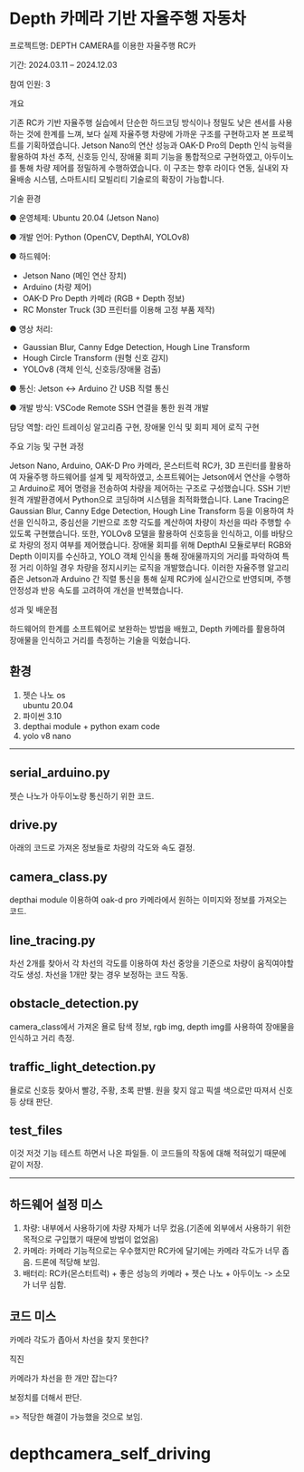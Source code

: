 Depth 카메라 기반 자율주행 자동차
==================================
프로젝트명: DEPTH CAMERA를 이용한 자율주행 RC카

기간: 2024.03.11 – 2024.12.03

참여 인원: 3


개요

기존 RC카 기반 자율주행 실습에서 단순한 하드코딩 방식이나 정밀도 낮은 센서를 사용하는 것에 한계를 느껴, 보다 실제 자율주행 차량에 가까운 구조를 구현하고자 본 프로젝트를 기획하였습니다. Jetson Nano의 연산 성능과 OAK-D Pro의 Depth 인식 능력을 활용하여 차선 추적, 신호등 인식, 장애물 회피 기능을 통합적으로 구현하였고, 아두이노를 통해 차량 제어를 정밀하게 수행하였습니다. 이 구조는 향후 라이다 연동, 실내외 자율배송 시스템, 스마트시티 모빌리티 기술로의 확장이 가능합니다.

기술 환경

● 운영체제: Ubuntu 20.04 (Jetson Nano)

● 개발 언어: Python (OpenCV, DepthAI, YOLOv8)

● 하드웨어: 
  - Jetson Nano (메인 연산 장치)
  - Arduino (차량 제어)
  - OAK-D Pro Depth 카메라 (RGB + Depth 정보)
  - RC Monster Truck (3D 프린터를 이용해 고정 부품 제작)

● 영상 처리:
  - Gaussian Blur, Canny Edge Detection, Hough Line Transform
  - Hough Circle Transform (원형 신호 감지)
  - YOLOv8 (객체 인식, 신호등/장애물 검출)

● 통신: Jetson ↔ Arduino 간 USB 직렬 통신

● 개발 방식: VSCode Remote SSH 연결을 통한 원격 개발

담당 역할: 라인 트레이싱 알고리즘 구현, 장애물 인식 및 회피 제어 로직 구현

주요 기능 및 구현 과정

Jetson Nano, Arduino, OAK-D Pro 카메라, 몬스터트럭 RC카, 3D 프린터를 활용하여 자율주행 하드웨어를 설계 및 제작하였고, 소프트웨어는 Jetson에서 연산을 수행하고 Arduino로 제어 명령을 전송하여 차량을 제어하는 구조로 구성했습니다. SSH 기반 원격 개발환경에서 Python으로 코딩하며 시스템을 최적화했습니다.
Lane Tracing은 Gaussian Blur, Canny Edge Detection, Hough Line Transform 등을 이용하여 차선을 인식하고, 중심선을 기반으로 조향 각도를 계산하여 차량이 차선을 따라 주행할 수 있도록 구현했습니다.
또한, YOLOv8 모델을 활용하여 신호등을 인식하고, 이를 바탕으로 차량의 정지 여부를 제어했습니다. 장애물 회피를 위해 DepthAI 모듈로부터 RGB와 Depth 이미지를 수신하고, YOLO 객체 인식을 통해 장애물까지의 거리를 파악하여 특정 거리 이하일 경우 차량을 정지시키는 로직을 개발했습니다.
이러한 자율주행 알고리즘은 Jetson과 Arduino 간 직렬 통신을 통해 실제 RC카에 실시간으로 반영되며, 주행 안정성과 반응 속도를 고려하여 개선을 반복했습니다.

성과 및 배운점

하드웨어의 한계를 소프트웨어로 보완하는 방법을 배웠고, Depth 카메라를 활용하여 장애물을 인식하고 거리를 측정하는 기술을 익혔습니다.


환경
---------
1. 젯슨 나노 os   
   ubuntu 20.04
2. 파이썬 3.10
3. depthai module + python exam code
4. yolo v8 nano   

---------------------------------------

serial_arduino.py
-----------------
젯슨 나노가 아두이노랑 통신하기 위한 코드.

drive.py
----------
아래의 코드로 가져온 정보들로 차량의 각도와 속도 결정.

camera_class.py
---------------
depthai module 이용하여 oak-d pro 카메라에서 원하는 이미지와 정보를 가져오는 코드.

line_tracing.py
----------------
차선 2개를 찾아서 각 차선의 각도를 이용하여 차선 중앙을 기준으로 차량이 움직여야할 각도 생성.
차선을 1개만 찾는 경우 보정하는 코드 작동.

obstacle_detection.py
--------------------
camera_class에서 가져온 욜로 탐색 정보, rgb img, depth img를 사용하여 장애물을 인식하고 거리 측정.

traffic_light_detection.py
-------------------------
욜로로 신호등 찾아서 빨강, 주황, 초록 판별.
원을 찾지 않고 픽셀 색으로만 따져서 신호등 상태 판단.

test_files
---------------
이것 저것 기능 테스트 하면서 나온 파일들.
이 코드들의 작동에 대해 적혀있기 때문에 같이 저장.

---------------------------------------------------------------------

하드웨어 설정 미스
--------------------
1. 차량: 내부에서 사용하기에 차량 자체가 너무 컸음.(기존에 외부에서 사용하기 위한 목적으로 구입했기 때문에 방법이 없었음)
2. 카메라: 카메라 기능적으로는 우수했지만 RC카에 달기에는 카메라 각도가 너무 좁음. 드론에 적당해 보임.
3. 배터리: RC카(몬스터트럭) + 좋은 성능의 카메라 + 젯슨 나노 + 아두이노 -> 소모가 너무 심함.

코드 미스
--------------
카메라 각도가 좁아서 차선을 찾지 못한다? 

직진

카메라가 차선을 한 개만 잡는다?

보정치를 더해서 판단.

=> 적당한 해결이 가능했을 것으로 보임.

# depthcamera_self_driving

